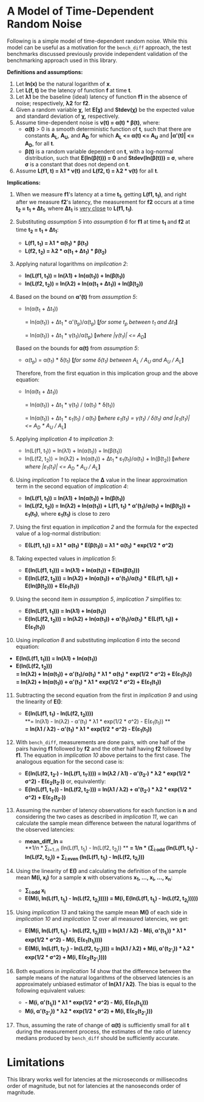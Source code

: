 # A Model of Time-Dependent Random Noise

Following is a simple model of time-dependent random noise. While this model can be useful as a motivation for the `bench_diff` approach, the test benchmarks discussed previously provide independent validation of the benchmarking approach used in this library.

**Definitions and assumptions:**

1. Let **ln(x)** be the natural logarithm of **x**.
2. Let **L(f, t)** be the latency of function **f** at time **t**.
3. Let **λ1** be the baseline (ideal) latency of function **f1** in the absence of noise; respectively, **λ2** for **f2**.
4. Given a random variable **χ**, let **E(χ)** and **Stdev(χ)** be the expected value and standard deviation of **χ**, respectively.
5. Assume time-dependent noise is **ν(t) = α(t) * β(t)**, where:
   - **α(t)** > 0 is a smooth deterministic function of **t**, such that there are constants **A<sub>L</sub>**, **A<sub>U</sub>**, and **A<sub>D</sub>** for which **A<sub>L</sub> <= α(t) <= A<sub>U</sub>** and **|α'(t)| <= A<sub>D</sub>**, for all **t**.
   - **β(t)** is a random variable dependent on **t**, with a log-normal distribution, such that **E(ln(β(t))) = 0** and **Stdev(ln(β(t))) = σ**, where **σ** is a constant that does not depend on **t**.
6. Assume **L(f1, t) = λ1 * ν(t)** and **L(f2, t) = λ2 * ν(t)** for all **t**.

**Implications:**

1. When we measure **f1**'s latency at a time **t<sub>1</sub>**, getting **L(f1, t<sub>1</sub>)**, and right after we measure **f2**'s latency, the measurement for **f2** occurs at a time **t<sub>2</sub> = t<sub>1</sub> + Δt<sub>1</sub>**, where **Δt<sub>1</sub>** is <u>very close</u> to **L(f1, t<sub>1</sub>)**.

2. Substituting *assumption 5* into *assumption 6* for **f1** at time **t<sub>1</sub>** and **f2** at time **t<sub>2</sub> = t<sub>1</sub> + Δt<sub>1</sub>**:

   - **L(f1, t<sub>1</sub>) = λ1 * α(t<sub>1</sub>) * β(t<sub>1</sub>)**
   - **L(f2, t<sub>2</sub>) = λ2 * α(t<sub>1</sub> + Δt<sub>1</sub>) * β(t<sub>2</sub>)**
   
3. Applying natural logarithms on *implication 2*:

   - **ln(L(f1, t<sub>1</sub>)) = ln(λ1) + ln(α(t<sub>1</sub>)) + ln(β(t<sub>1</sub>))**
   - **ln(L(f2, t<sub>2</sub>)) = ln(λ2) + ln(α(t<sub>1</sub> + Δt<sub>1</sub>)) + ln(β(t<sub>2</sub>))** 
   
4. Based on the bound on **α'(t)** from *assumption 5*:

   - ln(α(t<sub>1</sub> + Δt<sub>1</sub>))  

     = ln(α(t<sub>1</sub>)) + Δt<sub>1</sub> * α'(t<sub>p</sub>)/α(t<sub>p</sub>)  **[**_for some t<sub>p</sub> between t<sub>1</sub> and Δt<sub>1</sub>_**]**  

     = ln(α(t<sub>1</sub>)) + Δt<sub>1</sub> * γ(t<sub>1</sub>)/α(t<sub>p</sub>)  **[**_where |γ(t<sub>1</sub>)| <= A<sub>D</sub>_**]**

   Based on the bounds for **α(t)** from *assumption 5*:
   - α(t<sub>p</sub>) = α(t<sub>1</sub>) * δ(t<sub>1</sub>)  **[**_for some δ(t<sub>1</sub>) between A<sub>L</sub> / A<sub>U</sub> and A<sub>U</sub> / A<sub>L</sub>_**]**  

   Therefore, from the first equation in this implication group and the above equation:

   - ln(α(t<sub>1</sub> + Δt<sub>1</sub>))  

     = ln(α(t<sub>1</sub>)) + Δt<sub>1</sub> * γ(t<sub>1</sub>) / (α(t<sub>1</sub>) * δ(t<sub>1</sub>))  

     = ln(α(t<sub>1</sub>)) + Δt<sub>1</sub> * ε<sub>1</sub>(t<sub>1</sub>) / α(t<sub>1</sub>)  **[**_where ε<sub>1</sub>(t<sub>1</sub>) = γ(t<sub>1</sub>) / δ(t<sub>1</sub>)  and |ε<sub>1</sub>(t<sub>1</sub>)| <= A<sub>D</sub> * A<sub>U</sub> / A<sub>L</sub>_**]**

5. Applying *implication 4* to *implication 3*:

   - ln(L(f1, t<sub>1</sub>)) = ln(λ1) + ln(α(t<sub>1</sub>)) + ln(β(t<sub>1</sub>))
   - ln(L(f2, t<sub>2</sub>)) = ln(λ2) + ln(α(t<sub>1</sub>)) + Δt<sub>1</sub> * ε<sub>1</sub>(t<sub>1</sub>)/α(t<sub>1</sub>) + ln(β(t<sub>2</sub>))   **[**_where where |ε<sub>1</sub>(t<sub>1</sub>)| <= A<sub>D</sub> * A<sub>U</sub> / A<sub>L</sub>_**]**
   
6. Using *implication 1* to replace the **Δ** value in the linear approximation term in the second equation of *implication 4*:

   - **ln(L(f1, t<sub>1</sub>)) = ln(λ1) + ln(α(t<sub>1</sub>)) + ln(β(t<sub>1</sub>))**
   - **ln(L(f2, t<sub>2</sub>)) = ln(λ2) + ln(α(t<sub>1</sub>)) + L(f1, t<sub>1</sub>) * α'(t<sub>1</sub>)/α(t<sub>1</sub>) + ln(β(t<sub>2</sub>)) + ε<sub>1</sub>(t<sub>1</sub>)**, where **ε<sub>1</sub>(t<sub>1</sub>)** is close to zero
   
7. Using the first equation in *implication 2* and the formula for the expected value of a log-normal distribution:

   - **E(L(f1, t<sub>1</sub>)) = λ1 * α(t<sub>1</sub>) * E(β(t<sub>1</sub>)) = λ1 * α(t<sub>1</sub>) * exp(1/2 * σ^2)**
   
8. Taking expected values in *implication 5*:

   - **E(ln(L(f1, t<sub>1</sub>))) = ln(λ1) + ln(α(t<sub>1</sub>)) + E(ln(β(t<sub>1</sub>)))**
   - **E(ln(L(f2, t<sub>2</sub>))) = ln(λ2) + ln(α(t<sub>1</sub>)) + α'(t<sub>1</sub>)/α(t<sub>1</sub>) * E(L(f1, t<sub>1</sub>)) + E(ln(β(t<sub>2</sub>))) + E(ε<sub>1</sub>(t<sub>1</sub>))**
   
9. Using the second item in *assumption 5*, *implication 7* simplifies to:

   - **E(ln(L(f1, t<sub>1</sub>))) = ln(λ1) + ln(α(t<sub>1</sub>))**
   - **E(ln(L(f2, t<sub>2</sub>))) = ln(λ2) + ln(α(t<sub>1</sub>)) + α'(t<sub>1</sub>)/α(t<sub>1</sub>) * E(L(f1, t<sub>1</sub>)) + E(ε<sub>1</sub>(t<sub>1</sub>))**
   
10. Using *implication 8* and substituting *implication 6* into the second equation:

   - **E(ln(L(f1, t<sub>1</sub>))) = ln(λ1) + ln(α(t<sub>1</sub>))**
   - **E(ln(L(f2, t<sub>2</sub>)))**  
     **= ln(λ2) + ln(α(t<sub>1</sub>)) + α'(t<sub>1</sub>)/α(t<sub>1</sub>) * λ1 * α(t<sub>1</sub>) * exp(1/2 * σ^2) + E(ε<sub>1</sub>(t<sub>1</sub>))**  
     **= ln(λ2) + ln(α(t<sub>1</sub>)) + α'(t<sub>1</sub>) * λ1 * exp(1/2 * σ^2) + E(ε<sub>1</sub>(t<sub>1</sub>))**
11. Subtracting the second equation from the first in *implication 9* and using the linearity of **E()**:

    - **E(ln(L(f1, t<sub>1</sub>) - ln(L(f2, t<sub>2</sub>))))**  
      **= ln(λ1) - ln(λ2) - α'(t<sub>1</sub>) * λ1 * exp(1/2 * σ^2) - E(ε<sub>1</sub>(t<sub>1</sub>)) **  
      **= ln(λ1 / λ2) - α'(t<sub>1</sub>) * λ1 * exp(1/2 * σ^2) - E(ε<sub>1</sub>(t<sub>1</sub>))**
12. With `bench_diff`, measurements are done pairs, with one half of the pairs having **f1** followed by **f2** and the other half having **f2** followed by **f1**. The equation in *implication 10* above pertains to the first case. The analogous equation for the second case is:
    - **E(ln(L(f2, t<sub>2'</sub>) - ln(L(f1, t<sub>1'</sub>)))) = ln(λ2 / λ1) - α'(t<sub>2'</sub>) * λ2 * exp(1/2 * σ^2) - E(ε<sub>2</sub>(t<sub>2'</sub>))**
      or, equivalently: 
    - **E(ln(L(f1, t<sub>1'</sub>)) - ln(L(f2, t<sub>2'</sub>))) = ln(λ1 / λ2) + α'(t<sub>2'</sub>) * λ2 * exp(1/2 * σ^2) + E(ε<sub>2</sub>(t<sub>2'</sub>))**
13. Assuming the number of latency observations for each function is **n** and considering the two cases as described in *implication 11*, we can calculate the sample mean difference between the natural logarithms of the observed latencies:
    - **mean_diff_ln =**  
      **1/n * ∑<sub>i=1..n</sub> (ln(L(f1, t<sub>1<sub>i</sub></sub>) - ln(L(f2, t<sub>2<sub>i</sub></sub>)) **
      **= 1/n * (∑<sub>i:odd</sub> (ln(L(f1, t<sub>1<sub>i</sub></sub>) - ln(L(f2, t<sub>2<sub>i</sub></sub>)) + ∑<sub>i:even</sub> (ln(L(f1, t<sub>1<sub>i</sub></sub>) - ln(L(f2, t<sub>2<sub>i</sub></sub>)))**

14. Using the linearity of **E()** and calculating the definition of the sample mean **M(i, x<sub>i</sub>)** for a sample **x** with observations **x<sub>1</sub>, ..., x<sub>i</sub>, ..., x<sub>n</sub>**:
    - **∑<sub>i:odd</sub> x<sub>i</sub>**
    - **E(M(i, ln(L(f1, t<sub>1<sub>i</sub></sub>) - ln(L(f2, t<sub>2<sub>i</sub></sub>))))) = M(i, E(ln(L(f1, t<sub>1<sub>i</sub></sub>) - ln(L(f2, t<sub>2<sub>i</sub></sub>)))))**

15. Using *implication 13* and taking the sample mean **M()** of each side in *implication 10* and *implication 12* over all measured latencies, we get:

    - **E(M(i, ln(L(f1, t<sub>1<sub>i</sub></sub>) - ln(L(f2, t<sub>2<sub>i</sub></sub>)))) = ln(λ1 / λ2) - M(i, α'(t<sub>1<sub>i</sub></sub>)) * λ1 * exp(1/2 * σ^2) - M(i, E(ε<sub>1</sub>(t<sub>1<sub>i</sub></sub>))))**
    - **E(M(i, ln(L(f1, t<sub>1'<sub>i</sub></sub>) - ln(L(f2, t<sub>2'<sub>i</sub></sub>)))) = ln(λ1 / λ2) + M(i, α'(t<sub>2'<sub>i</sub></sub>)) * λ2 * exp(1/2 * σ^2) + M(i, E(ε<sub>2</sub>(t<sub>2'<sub>i</sub></sub>))))**
16. Both equations in *implication 14* show that the difference between the sample means of the natural logarithms of the observed latencies is an approximately unbiased estimator of **ln(λ1 / λ2)**. The bias is equal to the following equivalent values:

    - **- M(i, α'(t<sub>1<sub>i</sub></sub>)) * λ1 * exp(1/2 * σ^2) - M(i, E(ε<sub>1</sub>(t<sub>1<sub>i</sub></sub>)))**
    - **M(i, α'(t<sub>2'<sub>i</sub></sub>)) * λ2 * exp(1/2 * σ^2) + M(i, E(ε<sub>2</sub>(t<sub>2'<sub>i</sub></sub>)))**
17. Thus, assuming the rate of change of **α(t)** is sufficiently small for all **t** during the measurement process, the estimates of the ratio of latency medians produced by `bench_diff` should be sufficiently accurate.


# Limitations

This library works well for latencies at the microseconds or millisecodns order of magnitude, but not for latencies at the nanoseconds order of magnitude.